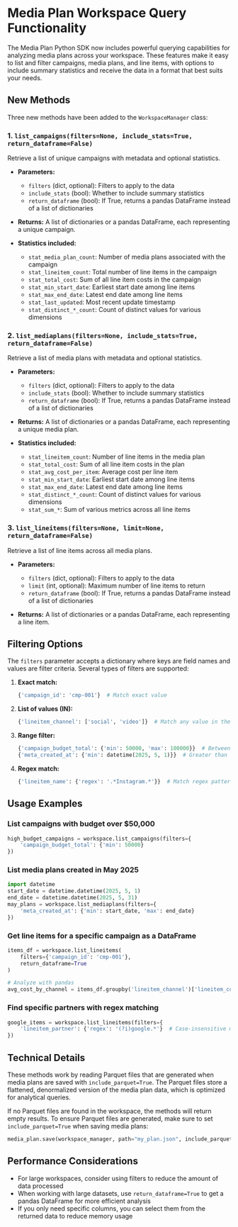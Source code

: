 # Media Plan Workspace Query Functionality

The Media Plan Python SDK now includes powerful querying capabilities for analyzing media plans across your workspace. These features make it easy to list and filter campaigns, media plans, and line items, with options to include summary statistics and receive the data in a format that best suits your needs.

## New Methods

Three new methods have been added to the `WorkspaceManager` class:

### 1. `list_campaigns(filters=None, include_stats=True, return_dataframe=False)`

Retrieve a list of unique campaigns with metadata and optional statistics.

- **Parameters:**
  - `filters` (dict, optional): Filters to apply to the data
  - `include_stats` (bool): Whether to include summary statistics
  - `return_dataframe` (bool): If True, returns a pandas DataFrame instead of a list of dictionaries

- **Returns:**
  A list of dictionaries or a pandas DataFrame, each representing a unique campaign.

- **Statistics included:**
  - `stat_media_plan_count`: Number of media plans associated with the campaign
  - `stat_lineitem_count`: Total number of line items in the campaign
  - `stat_total_cost`: Sum of all line item costs in the campaign
  - `stat_min_start_date`: Earliest start date among line items
  - `stat_max_end_date`: Latest end date among line items
  - `stat_last_updated`: Most recent update timestamp
  - `stat_distinct_*_count`: Count of distinct values for various dimensions

### 2. `list_mediaplans(filters=None, include_stats=True, return_dataframe=False)`

Retrieve a list of media plans with metadata and optional statistics.

- **Parameters:**
  - `filters` (dict, optional): Filters to apply to the data
  - `include_stats` (bool): Whether to include summary statistics
  - `return_dataframe` (bool): If True, returns a pandas DataFrame instead of a list of dictionaries

- **Returns:**
  A list of dictionaries or a pandas DataFrame, each representing a unique media plan.

- **Statistics included:**
  - `stat_lineitem_count`: Number of line items in the media plan
  - `stat_total_cost`: Sum of all line item costs in the plan
  - `stat_avg_cost_per_item`: Average cost per line item
  - `stat_min_start_date`: Earliest start date among line items
  - `stat_max_end_date`: Latest end date among line items
  - `stat_distinct_*_count`: Count of distinct values for various dimensions
  - `stat_sum_*`: Sum of various metrics across all line items

### 3. `list_lineitems(filters=None, limit=None, return_dataframe=False)`

Retrieve a list of line items across all media plans.

- **Parameters:**
  - `filters` (dict, optional): Filters to apply to the data
  - `limit` (int, optional): Maximum number of line items to return
  - `return_dataframe` (bool): If True, returns a pandas DataFrame instead of a list of dictionaries

- **Returns:**
  A list of dictionaries or a pandas DataFrame, each representing a line item.

## Filtering Options

The `filters` parameter accepts a dictionary where keys are field names and values are filter criteria. Several types of filters are supported:

1. **Exact match:**
   ```python
   {'campaign_id': 'cmp-001'}  # Match exact value
   ```

2. **List of values (IN):**
   ```python
   {'lineitem_channel': ['social', 'video']}  # Match any value in the list
   ```

3. **Range filter:**
   ```python
   {'campaign_budget_total': {'min': 50000, 'max': 100000}}  # Between min and max
   {'meta_created_at': {'min': datetime(2025, 5, 1)}}  # Greater than or equal to min
   ```

4. **Regex match:**
   ```python
   {'lineitem_name': {'regex': '.*Instagram.*'}}  # Match regex pattern
   ```

## Usage Examples

### List campaigns with budget over $50,000

```python
high_budget_campaigns = workspace.list_campaigns(filters={
    'campaign_budget_total': {'min': 50000}
})
```

### List media plans created in May 2025

```python
import datetime
start_date = datetime.datetime(2025, 5, 1)
end_date = datetime.datetime(2025, 5, 31)
may_plans = workspace.list_mediaplans(filters={
    'meta_created_at': {'min': start_date, 'max': end_date}
})
```

### Get line items for a specific campaign as a DataFrame

```python
items_df = workspace.list_lineitems(
    filters={'campaign_id': 'cmp-001'},
    return_dataframe=True
)

# Analyze with pandas
avg_cost_by_channel = items_df.groupby('lineitem_channel')['lineitem_cost_total'].mean()
```

### Find specific partners with regex matching

```python
google_items = workspace.list_lineitems(filters={
    'lineitem_partner': {'regex': '(?i)google.*'}  # Case-insensitive match
})
```

## Technical Details

These methods work by reading Parquet files that are generated when media plans are saved with `include_parquet=True`. The Parquet files store a flattened, denormalized version of the media plan data, which is optimized for analytical queries.

If no Parquet files are found in the workspace, the methods will return empty results. To ensure Parquet files are generated, make sure to set `include_parquet=True` when saving media plans:

```python
media_plan.save(workspace_manager, path="my_plan.json", include_parquet=True)
```

## Performance Considerations

- For large workspaces, consider using filters to reduce the amount of data processed
- When working with large datasets, use `return_dataframe=True` to get a pandas DataFrame for more efficient analysis
- If you only need specific columns, you can select them from the returned data to reduce memory usage
